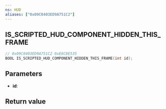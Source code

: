```yaml
---
ns: HUD
aliases: ["0x09C0403ED9A751C2"]
---
```

## IS_SCRIPTED_HUD_COMPONENT_HIDDEN_THIS_FRAME

```c
// 0x09C0403ED9A751C2 0xE8C8E535
BOOL IS_SCRIPTED_HUD_COMPONENT_HIDDEN_THIS_FRAME(int id);
```


## Parameters
* **id**: 

## Return value
